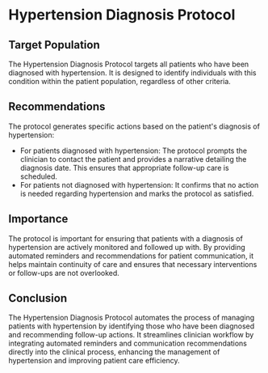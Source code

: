 # Hypertension Diagnosis Protocol

## Target Population
The Hypertension Diagnosis Protocol targets all patients who have been diagnosed with hypertension. It is designed to identify individuals with this condition within the patient population, regardless of other criteria.

## Recommendations
The protocol generates specific actions based on the patient's diagnosis of hypertension:

 - For patients diagnosed with hypertension: The protocol prompts the clinician to contact the patient and provides a narrative detailing the diagnosis date. This ensures that appropriate follow-up care is scheduled.
 - For patients not diagnosed with hypertension: It confirms that no action is needed regarding hypertension and marks the protocol as satisfied.
## Importance
The protocol is important for ensuring that patients with a diagnosis of hypertension are actively monitored and followed up with. By providing automated reminders and recommendations for patient communication, it helps maintain continuity of care and ensures that necessary interventions or follow-ups are not overlooked.

## Conclusion
The Hypertension Diagnosis Protocol automates the process of managing patients with hypertension by identifying those who have been diagnosed and recommending follow-up actions. It streamlines clinician workflow by integrating automated reminders and communication recommendations directly into the clinical process, enhancing the management of hypertension and improving patient care efficiency.

